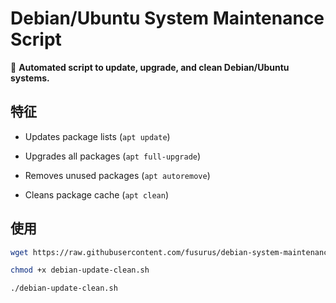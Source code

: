 # Debian/Ubuntu System Maintenance Script

🔧 **Automated script to update, upgrade, and clean Debian/Ubuntu systems.**

## 特征
- Updates package lists (`apt update`)
  
- Upgrades all packages (`apt full-upgrade`)

- Removes unused packages (`apt autoremove`)
  
- Cleans package cache (`apt clean`)

## 使用
```bash
wget https://raw.githubusercontent.com/fusurus/debian-system-maintenance/main/debian-update-clean.sh

chmod +x debian-update-clean.sh

./debian-update-clean.sh
